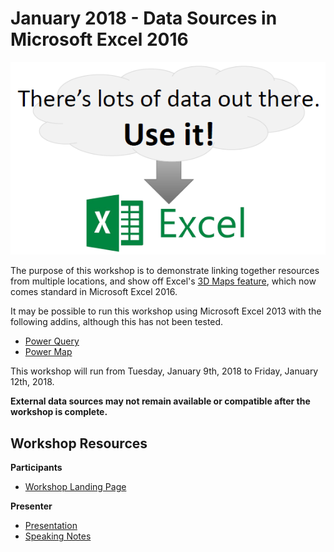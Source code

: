 # January 2018 - Data Sources in Microsoft Excel 2016

![Excel Workshop Banner](banner.png)

The purpose of this workshop is to demonstrate linking together resources from multiple locations,
and show off Excel's [3D Maps feature](https://support.office.com/en-us/article/Get-started-with-3D-Maps-6b56a50d-3c3e-4a9e-a527-eea62a387030),
which now comes standard in Microsoft Excel 2016.

It may be possible to run this workshop using Microsoft Excel 2013 with the following addins,
although this has not been tested.
- [Power Query](https://www.microsoft.com/en-ca/download/details.aspx?id=39379)
- [Power Map](http://www.microsoft.com/en-in/download/details.aspx?id=38395)

This workshop will run from Tuesday, January 9th, 2018 to Friday, January 12th, 2018.

**External data sources may not remain available or compatible after the workshop is complete.**

## Workshop Resources

**Participants**
- [Workshop Landing Page](https://cityssm.github.io/itWorkshops/2018-01-excel/index.htm)

**Presenter**
- [Presentation](presentation.pptx)
- [Speaking Notes](speakingNotes.md)
